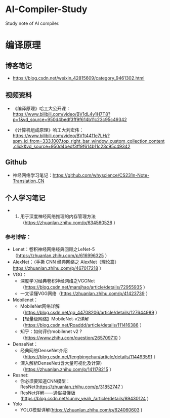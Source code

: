 # AI-Compiler-Study
Study note of AI compiler.

# 编译原理
## 博客笔记
- https://blog.csdn.net/weixin_42815609/category_9461302.html  
## 视频资料
- 《编译原理》哈工大公开课：https://www.bilibili.com/video/BV1dL4y1H7T8?p=1&vd_source=950d4bedf3ff9f614b11c23c95c49342 

- 《计算机组成原理》哈工大刘宏伟：https://www.bilibili.com/video/BV1t4411e7LH/?spm_id_from=333.1007.top_right_bar_window_custom_collection.content.click&vd_source=950d4bedf3ff9f614b11c23c95c49342


## Github
- 神经网络学习笔记：https://github.com/whyscience/CS231n-Note-Translation_CN

## 个人学习笔记
- 1. 用于深度神经网络推理的内存管理方法（https://zhuanlan.zhihu.com/p/634560526 ）

### 参考博客：
- Lenet：卷积神经网络经典回顾之LeNet-5（https://zhuanlan.zhihu.com/p/616996325 ）
- AlexNet：（手撕 CNN 经典网络之 AlexNet（理论篇）https://zhuanlan.zhihu.com/p/467017218 ）
- VGG：
    - 深度学习经典卷积神经网络之VGGNet（https://blog.csdn.net/marsjhao/article/details/72955935 ）
    - 一文读懂VGG网络（https://zhuanlan.zhihu.com/p/41423739 ）
- Mobilenet：
    - MobileNet网络详解（https://blog.csdn.net/qq_44708206/article/details/127644989 ）
    - 【轻量级网络】MobileNet-v2详解（https://blog.csdn.net/Roaddd/article/details/111416386 ）
    - 知乎：如何评价mobilenet v2 ?（https://www.zhihu.com/question/265709710 ）
- DenseNet：
    - 经典网络DenseNet介绍（https://blog.csdn.net/fengbingchun/article/details/114493591 ）
    - 深入解析DenseNet(含大量可视化及计算)（https://zhuanlan.zhihu.com/p/141178215 ）
- Resnet:
    - 你必须要知道CNN模型：ResNet(https://zhuanlan.zhihu.com/p/31852747 )
    - ResNet详解——通俗易懂版(https://blog.csdn.net/sunny_yeah_/article/details/89430124 )
- Yolo
    - YOLO模型详解(https://zhuanlan.zhihu.com/p/624060603 )
